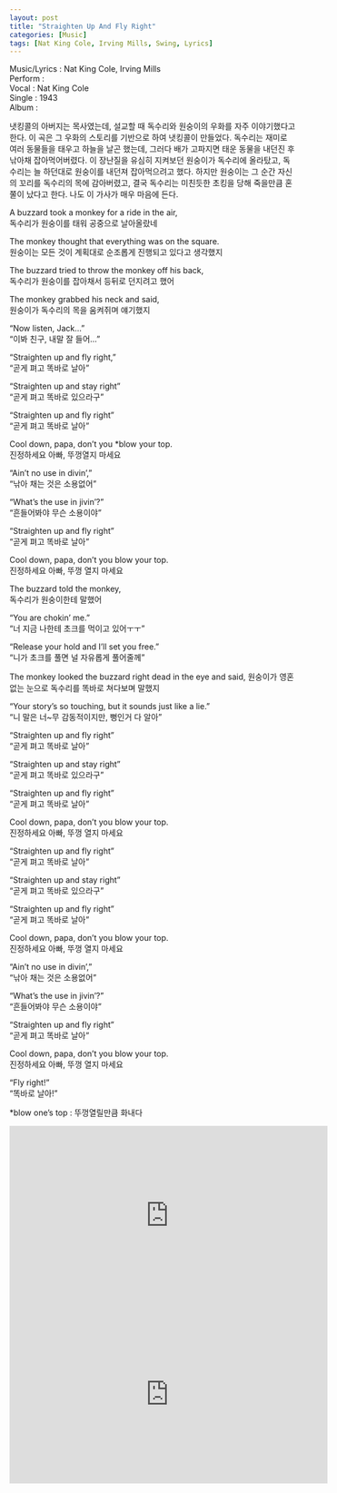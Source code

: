 ```yaml
---
layout: post
title: "Straighten Up And Fly Right"
categories: [Music]
tags: [Nat King Cole, Irving Mills, Swing, Lyrics]
---
```


Music/Lyrics : Nat King Cole, Irving Mills  
Perform :    
Vocal : Nat King Cole  
Single : 1943  
Album :   

냇킹콜의 아버지는 목사였는데, 설교할 때 독수리와 원숭이의 우화를 자주 이야기했다고 한다. 이 곡은 그 우화의 스토리를 기반으로 하여 냇킹콜이 만들었다. 독수리는 재미로 여러 동물들을 태우고 하늘을 날곤 했는데, 그러다 배가 고파지면 태운 동물을 내던진 후 낚아채 잡아먹어버렸다. 이 장난질을 유심히 지켜보던 원숭이가 독수리에 올라탔고, 독수리는 늘 하던대로 원숭이를 내던져 잡아먹으려고 했다. 하지만 원숭이는 그 순간 자신의 꼬리를 독수리의 목에 감아버렸고, 결국 독수리는 미친듯한 초킹을 당해 죽을만큼 혼쭐이 났다고 한다. 나도 이 가사가 매우 마음에 든다.  

A buzzard took a monkey for a ride in the air,  
독수리가 원숭이를 태워 공중으로 날아올랐네  

The monkey thought that everything was on the square.  
원숭이는 모든 것이 계획대로 순조롭게 진행되고 있다고 생각했지  

The buzzard tried to throw the monkey off his back,  
독수리가 원숭이를 잡아채서 등뒤로 던지려고 했어  

The monkey grabbed his neck and said,  
원숭이가 독수리의 목을 움켜쥐며 얘기했지  

“Now listen, Jack…”  
“이봐 친구, 내말 잘 들어…”  

“Straighten up and fly right,”  
“곧게 펴고 똑바로 날아”  

“Straighten up and stay right”  
“곧게 펴고 똑바로 있으라구”  

“Straighten up and fly right”  
“곧게 펴고 똑바로 날아”  

Cool down, papa, don’t you &#42;blow your top.  
진정하세요 아빠, 뚜껑열지 마세요  

“Ain’t no use in divin’,”  
“낚아 채는 것은 소용없어”  

“What’s the use in jivin’?”  
“흔들어봐야 무슨 소용이야”  

“Straighten up and fly right”  
“곧게 펴고 똑바로 날아”  

Cool down, papa, don’t you blow your top.  
진정하세요 아빠, 뚜껑 열지 마세요  

The buzzard told the monkey,  
독수리가 원숭이한테 말했어  

“You are chokin’ me.”  
“너 지금 나한테 초크를 먹이고 있어ㅜㅜ”  

“Release your hold and I’ll set you free.”  
“니가 초크를 풀면 널 자유롭게 풀어줄께”  

The monkey looked the buzzard right dead in the eye and said,
원숭이가 영혼 없는 눈으로 독수리를 똑바로 쳐다보며 말했지  

“Your story’s so touching, but it sounds just like a lie.”  
“니 말은 너~무 감동적이지만, 뻥인거 다 알아”  

“Straighten up and fly right”  
“곧게 펴고 똑바로 날아”  

“Straighten up and stay right”  
“곧게 펴고 똑바로 있으라구”  

“Straighten up and fly right”  
“곧게 펴고 똑바로 날아”  

Cool down, papa, don’t you blow your top.  
진정하세요 아빠, 뚜껑 열지 마세요  

“Straighten up and fly right”  
“곧게 펴고 똑바로 날아”  

“Straighten up and stay right”  
“곧게 펴고 똑바로 있으라구”  

“Straighten up and fly right”  
“곧게 펴고 똑바로 날아”  

Cool down, papa, don’t you blow your top.  
진정하세요 아빠, 뚜껑 열지 마세요  

“Ain’t no use in divin’,”  
“낚아 채는 것은 소용없어”  

“What’s the use in jivin’?”  
“흔들어봐야 무슨 소용이야”  

“Straighten up and fly right”  
“곧게 펴고 똑바로 날아”  

Cool down, papa, don’t you blow your top.  
진정하세요 아빠, 뚜껑 열지 마세요  

“Fly right!”  
“똑바로 날아!”  

&#42;blow one’s top : 뚜껑열릴만큼 화내다

<iframe width="560" height="315" src="https://www.youtube.com/embed/6fVaP6dM1fs" title="YouTube video player" frameborder="0" allow="accelerometer; autoplay; clipboard-write; encrypted-media; gyroscope; picture-in-picture" allowfullscreen></iframe>

<iframe width="560" height="315" src="https://www.youtube.com/embed/YIAbEZi4yKs" title="YouTube video player" frameborder="0" allow="accelerometer; autoplay; clipboard-write; encrypted-media; gyroscope; picture-in-picture" allowfullscreen></iframe>